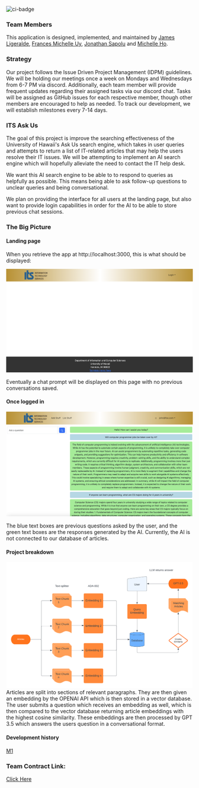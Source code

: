 ![ci-badge](https://github.com/tryRebooting2023/askus/workflows/its-ask-us/badge.svg)


### Team Members

This application is designed, implemented, and maintained by [James Ligeralde](https://jligeral.github.io/), [Frances Michelle Uy](https://frances-uy.github.io/), [Jonathan Sapolu](https://jsapolu99.github.io/) and [Michelle Ho](https://michho8.github.io/).

### Strategy

Our project follows the Issue Driven Project Management (IDPM) guidelines. We will be holding our meetings once a week on Mondays and Wednesdays from 6-7 PM via discord. Additionally, each team member will provide frequent updates regarding their assigned tasks via our discord chat. Tasks will be assigned as GitHub issues for each respective member, though other members are encouraged to help as needed. To track our development, we will establish milestones every 7-14 days.

### ITS Ask Us

The goal of this project is improve the searching effectiveness of the University of Hawaii's Ask Us search engine, which takes in user queries and attempts to return a list of IT-related articles that may help the users resolve their IT issues. We will be attempting to implement an AI search engine which will hopefully alleviate the need to contact the IT help desk.

We want this AI search engine to be able to to respond to queries as helpfully as possible. This means being able to ask follow-up questions to unclear queries and being conversational.

We plan on providing the interface for all users at the landing page, but also want to provide login capabilities in order for the AI to be able to store previous chat sessions.

### The Big Picture

#### Landing page

When you retrieve the app at http://localhost:3000, this is what should be displayed:

<img src="doc/landing-page.png">

Eventually a chat prompt will be displayed on this page with no previous conversations saved.



#### Once logged in

<img src="doc/progress.png">

The blue text boxes are previous questions asked by the user, and the green text boxes are the responses generated by the AI. Currently, the AI is not connected to our database of articles. 

#### Project breakdown

<img src="doc/Ask-Us-flowchart.png">
Articles are split into sections of relevant paragraphs. They are then given an embedding by the OPENAI API which is then stored in a vector database. The user submits a question which receives an embedding as well, which is then compared to the vector database returning article embeddings with the highest cosine similarity. These embeddings are then processed by GPT 3.5 which answers the users question in a conversational format. 

#### Development history

[M1](https://github.com/orgs/tryRebooting2023/projects/1/views/1)

### Team Contract Link:
[Click Here](https://docs.google.com/document/d/15H0tS0bpVW0NQiGvWMAU79zyLRmt6mj2KbrBsFjrVd8/edit?usp=sharing)








